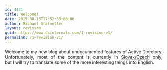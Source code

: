 ```yaml
---
id: 4431
title: Welcome!
date: 2015-08-15T17:52:59+00:00
author: Michael Grafnetter
layout: revision
guid: https://www.dsinternals.com/1-revision-v1/
permalink: /1-revision-v1/
---
```

<p style="text-align: justify;">
  Welcome to&nbsp;my new blog about undocumented features of&nbsp;Active Directory. Unfortunately, most of&nbsp;the&nbsp;content is&nbsp;currently in&nbsp;<a title="Slovak version" href="https://www.dsinternals.com/sk">Slovak/Czech</a> only, but&nbsp;I&nbsp;will try to&nbsp;translate some of&nbsp;the&nbsp;more interesting things into&nbsp;English.
</p>